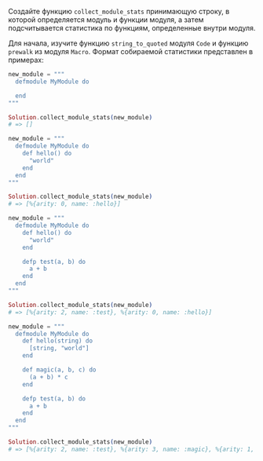 
Создайте функцию `collect_module_stats` принимающую строку, в которой определяется модуль и функции модуля, а затем подсчитывается статистика по функциям, определенные внутри модуля.

Для начала, изучите функцию `string_to_quoted` модуля `Code` и функцию `prewalk` из модуля `Macro`. Формат собираемой статистики представлен в примерах:

```elixir
new_module = """
  defmodule MyModule do

  end
"""

Solution.collect_module_stats(new_module)
# => []

new_module = """
  defmodule MyModule do
    def hello() do
      "world"
    end
  end
"""

Solution.collect_module_stats(new_module)
# => [%{arity: 0, name: :hello}]

new_module = """
  defmodule MyModule do
    def hello() do
      "world"
    end

    defp test(a, b) do
      a + b
    end
  end
"""

Solution.collect_module_stats(new_module)
# => [%{arity: 2, name: :test}, %{arity: 0, name: :hello}]

new_module = """
  defmodule MyModule do
    def hello(string) do
      [string, "world"]
    end

    def magic(a, b, c) do
      (a + b) * c
    end

    defp test(a, b) do
      a + b
    end
  end
"""

Solution.collect_module_stats(new_module)
# => [%{arity: 2, name: :test}, %{arity: 3, name: :magic}, %{arity: 1, name: :hello}]
```
